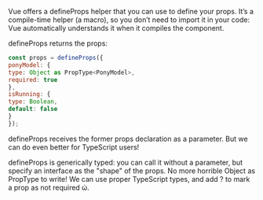Vue offers a defineProps helper that you can use to define your props. It’s a compile-time helper (a macro), so you don’t need to import it in your code: Vue automatically understands it when it compiles the component.

defineProps returns the props:

```js
const props = defineProps({
ponyModel: {
type: Object as PropType<PonyModel>,
required: true
},
isRunning: {
type: Boolean,
default: false
}
});
```

defineProps receives the former props declaration as a parameter. But we can do even better for TypeScript users!

defineProps is generically typed: you can call it without a parameter, but specify an interface as the
"shape" of the props. No more horrible Object as PropType<Something> to write! We can use proper
TypeScript types, and add ? to mark a prop as not required ὠ.